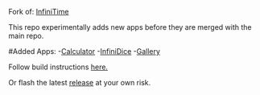 Fork of: [InfiniTime](https://github.com/InfiniTimeOrg/InfiniTime)

This repo experimentally adds new apps before they are merged with the main repo.

#Added Apps:
-[Calculator](https://github.com/InfiniTimeOrg/InfiniTime/pull/375)
-[InfiniDice](https://github.com/InfiniTimeOrg/InfiniTime/pull/1326)
-[Gallery](https://github.com/InfiniTimeOrg/InfiniTime/pull/1384)

Follow build instructions [here.](https://github.com/InfiniTimeOrg/InfiniTime/blob/develop/doc/buildAndProgram.md)

Or flash the latest [release](https://github.com/JackRaymondCyber/InfiniTimeExtra/releases/) at your own risk.
